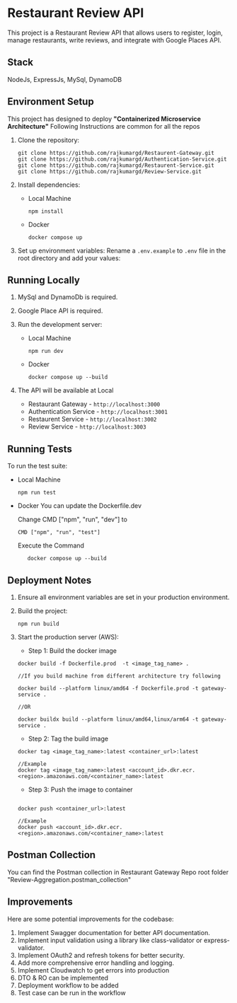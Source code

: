# Restaurant Review API

This project is a Restaurant Review API that allows users to register, login, manage restaurants, write reviews, and integrate with Google Places API.

## Stack

NodeJs, ExpressJs, MySql, DynamoDB

## Environment Setup

This project has designed to deploy **"Containerized Microservice Architecture"**
Following Instructions are common for all the repos

1. Clone the repository:
   ```
   git clone https://github.com/rajkumargd/Restaurent-Gateway.git
   git clone https://github.com/rajkumargd/Authentication-Service.git
   git clone https://github.com/rajkumargd/Restaurent-Service.git
   git clone https://github.com/rajkumargd/Review-Service.git

   ```

2. Install dependencies:

   * Local Machine
      ```
      npm install
      ```
   * Docker
      ```
      docker compose up
      ```

3. Set up environment variables:
   Rename a `.env.example` to `.env` file in the root directory and add your values:
   

## Running Locally

1. MySql and DynamoDb is required.

2. Google Place API is required.

3. Run the development server:

   * Local Machine
      ```
      npm run dev
      ```
   * Docker
      ```
      docker compose up --build
      ```

4. The API will be available at Local

   * Restaurant Gateway - `http://localhost:3000`
   * Authentication Service - `http://localhost:3001`
   * Restaurent Service - `http://localhost:3002`
   * Review Service - `http://localhost:3003`

## Running Tests

To run the test suite:

* Local Machine
   ```
   npm run test
   ```
* Docker
   You can update the Dockerfile.dev
   
   Change CMD ["npm", "run", "dev"] to 

   ```
   CMD ["npm", "run", "test"]
   ```
   Execute the Command
   ```
      docker compose up --build
   ```

## Deployment Notes

  1. Ensure all environment variables are set in your production environment.
  2. Build the project:
     ```
     npm run build
     ```
  3. Start the production server (AWS):

     * Step 1: Build the docker image 
     ```
     docker build -f Dockerfile.prod  -t <image_tag_name> .
     
     //If you build machine from different architecture try following
  
     docker build --platform linux/amd64 -f Dockerfile.prod -t gateway-service .
  
     //OR
  
     docker buildx build --platform linux/amd64,linux/arm64 -t gateway-service .
     ```
  
     * Step 2: Tag the build image
     ```
     docker tag <image_tag_name>:latest <container_url>:latest
  
     //Example
     docker tag <image_tag_name>:latest <account_id>.dkr.ecr.<region>.amazonaws.com/<container_name>:latest
     ```
  
     * Step 3: Push the image to container
     ```
     
     docker push <container_url>:latest
  
     //Example
     docker push <account_id>.dkr.ecr.<region>.amazonaws.com/<container_name>:latest
     ```

## Postman Collection

You can find the Postman collection in Restaurant Gateway Repo root folder "Review-Aggregation.postman_collection"

## Improvements

Here are some potential improvements for the codebase:

1. Implement Swagger documentation for better API documentation.
2. Implement input validation using a library like class-validator or express-validator.
3. Implement OAuth2 and refresh tokens for better security.
4. Add more comprehensive error handling and logging.
5. Implement Cloudwatch to get errors into production
6. DTO & RO can be implemented
7. Deployment workflow to be added
8. Test case can be run in the workflow 